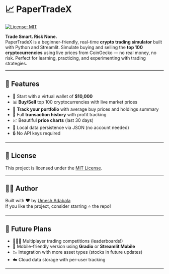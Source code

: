 # 📈 PaperTradeX

[![License: MIT](https://img.shields.io/badge/License-MIT-yellow.svg)](LICENSE)

**Trade Smart. Risk None.**  
PaperTradeX is a beginner-friendly, real-time **crypto trading simulator** built with Python and Streamlit. Simulate buying and selling the **top 100 cryptocurrencies** using live prices from CoinGecko — no real money, no risk. Perfect for learning, practicing, and experimenting with trading strategies.

---

## 🚀 Features

- 💸 Start with a virtual wallet of **$10,000**
- 📊 **Buy/Sell** top 100 cryptocurrencies with live market prices
- 🧾 **Track your portfolio** with average buy prices and holdings summary
- 🔁 Full **transaction history** with profit tracking
- 📈 Beautiful **price charts** (last 30 days)
- 💾 Local data persistence via JSON (no account needed)
- 🔒 No API keys required

---

## 🔐 License

This project is licensed under the [MIT License](LICENSE).

---

## 🙋‍♂️ Author

Built with ❤️ by [Umesh Adabala](https://github.com/umeshadabala)  
If you like the project, consider starring ⭐ the repo!

---

## 📌 Future Plans

- 🧑‍🤝‍🧑 Multiplayer trading competitions (leaderboards!)
- 📱 Mobile-friendly version using **Gradio** or **Streamlit Mobile**
- 📉 Integration with more asset types (stocks in future updates)
- ☁️ Cloud data storage with per-user tracking

---
